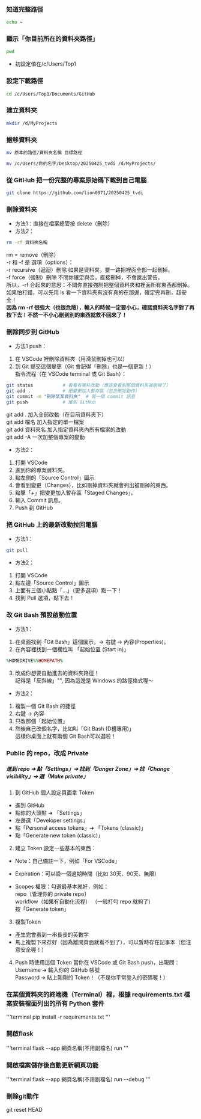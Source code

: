 ### 知道完整路徑
```bash
echo ~
```
### 顯示「你目前所在的資料夾路徑」
```bash
pwd
```
- 初設定值在/c/Users/Top1
### 設定下載路徑
```bash
cd /c/Users/Top1/Documents/GitHub
```
### 建立資料夾
```bash
mkdir /d/MyProjects
```
### 搬移資料夾
```bash
mv 原本的路徑/資料夾名稱 目標路徑
```
```bash
mv /c/Users/你的名字/Desktop/20250425_tvdi /d/MyProjects/
```

### 從 GitHub 把一份完整的專案原始碼下載到自己電腦
```bash
git clone https://github.com/lion0971/20250425_tvdi
```
### 刪除資料夾
- 方法1：直接在檔案總管按 delete（刪除）
- 方法2：
```bash
rm -rf 資料夾名稱
```
rm = remove（刪除）  
-r 和 -f 是 選項（options）：  
-r	recursive（遞迴）刪除	如果是資料夾，要一路把裡面全部一起刪掉。  
-f	force（強制）刪除	不問你確定與否，直接刪掉，不會跳出警告。  
所以，-rf 合起來的意思：不問你直接強制把整個資料夾和裡面所有東西都刪掉。  
如果怕打錯，可以先用 ls 看一下資料夾有沒有真的在那邊，確定完再刪，超安全！  
**因為 rm -rf 很強大（也很危險），輸入的時候一定要小心，確認資料夾名字對了再按下去！不然一不小心刪到別的東西就救不回來了！**
### 刪除同步到 GitHub
- 方法1 push：  
1. 在 VSCode 裡刪除資料夾（用滑鼠刪掉也可以）  
2. 到 Git 提交這個變更（Git 會記得「刪除」也是一個更新！）  
指令流程（在 VSCode terminal 或 Git Bash）：
```bash
git status           # 看看有哪些改動（應該會看到那個資料夾被刪掉了）
git add .            # 把變更加入暫存區（包含刪除動作）
git commit -m "刪除某某資料夾"  # 寫一個 commit 訊息
git push             # 推到 GitHub
```
git add .	加入全部改動（在目前資料夾下）  
git add 檔名	加入指定的單一檔案  
git add 資料夾名	加入指定資料夾內所有檔案的改動  
git add -A 一次加整個專案的變動  
- 方法2：  
1. 打開 VSCode  
2. 進到你的專案資料夾。  
3. 點左側的「Source Control」圖示  
4. 會看到變更（Changes），比如刪掉資料夾就會列出被刪掉的東西。  
5. 點擊「+」把變更加入暫存區「Staged Changes」。  
6. 輸入 Commit 訊息。  
7. Push 到 GitHub  
### 把 GitHub 上的最新改動拉回電腦
- 方法1：
```bash
git pull
```
- 方法2：  
1. 打開 VSCode  
2. 點左邊「Source Control」圖示  
3. 上面有三個小點點「...」（更多選項）點一下！  
4. 找到 Pull 選項，點下去！  

### 改 Git Bash 預設啟動位置
- 方法1：
1. 在桌面找到「Git Bash」這個圖示，→ 右鍵 → 內容(Properties)。  
2. 在內容裡找到一個欄位叫 「起始位置 (Start in)」
```ruby
%HOMEDRIVE%%HOMEPATH%
```
3. 改成你想要自動進去的資料夾路徑！  
記得是「反斜線」"\", 因為這邊是 Windows 的路徑格式喔～  
- 方法2：
1. 複製一個 Git Bash 的捷徑  
2. 右鍵 → 內容  
3. 只改那個「起始位置」  
4. 然後自己改個名字，比如叫「Git Bash (D槽專用)」  
這樣你桌面上就有兩個 Git Bash可以選啦！  
### Public 的 repo，改成 Private
##### 進到 repo ➔ 點「Settings」➔ 找到「Danger Zone」➔ 找「Change visibility」➔ 選「Make private」
1. 到 GitHub 個人設定頁面拿 Token
- 進到 GitHub
- 點你的大頭貼 ➔ 「Settings」
- 左邊選「Developer settings」
- 點「Personal access tokens」➔ 「Tokens (classic)」
- 點「Generate new token (classic)」
2. 建立 Token
設定一些基本的東西：

- Note：自己備註一下，例如「For VSCode」

- Expiration：可以設一個過期時間（比如 30天、90天、無限）

- Scopes 權限：勾選最基本就好，例如：  
  repo（管理你的 private repo）  
  workflow（如果有自動化流程） （一般打勾 repo 就夠了）  
按「Generate token」
3. 複製Token
- 產生完會看到一串長長的英數字
- 馬上複製下來存好（因為離開頁面就看不到了），可以暫時存在記事本（但注意安全喔！）
4. Push 時使用這個 Token
當你在 VSCode 或 Git Bash push，出現問：  
Username ➔ 輸入你的 GitHub 帳號  
Password ➔ 貼上剛剛的 Token！（不是你平常登入的密碼喔！）
### 在某個資料夾的終端機（Terminal）裡，根據 requirements.txt 檔案安裝裡面列出的所有 Python 套件
'''terminal
pip install -r requirements.txt
'''

### 開啟flask
'''terminal
flask --app 網頁名稱(不用副檔名) run
'''

### 開啟檔案儲存後自動更新網頁功能
'''terminal
flask --app 網頁名稱(不用副檔名) run --debug
'''
### 刪除git動作
git reset HEAD

